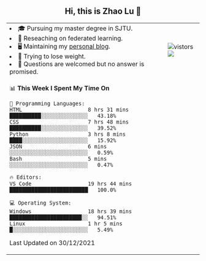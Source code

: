 <h2 align="center"> Hi, this is Zhao Lu 👋</h2>

<table style="overflow:hidden;">
    <tr> 
        <td>
            <li>🎓 Pursuing my master degree in SJTU.</li>
            <li>🌱 Reseaching on federated learning.</li>
            <li>🖥️ Maintaining my <a href="https://ifarewell.xyz">personal blog</a>.</li>
            <li>💪 Trying to lose weight.</li>
            <li>💬 Questions are welcomed but no answer is promised.</li> 
        </td>
        <td>
            <img src="https://visitor-badge.glitch.me/badge?page_id=ifarewell" alt="vistors" />
        <br>
          <img src="https://github-readme-stats.vercel.app/api?username=ifarewell&theme=graywhite&hide=prs,contribs&show_icons=true&hide_border=true&icon_color=CE1D2D&text_color=718096&bg_color=ffffff&hide_title=true" />
        </td>
    </tr>
    <tr>
        <td colspan="2">
            
<!--START_SECTION:waka-->
📊 **This Week I Spent My Time On** 

```text
💬 Programming Languages: 
HTML                     8 hrs 31 mins       ██████████░░░░░░░░░░░░░░░   43.18% 
CSS                      7 hrs 48 mins       ██████████░░░░░░░░░░░░░░░   39.52% 
Python                   3 hrs 8 mins        ████░░░░░░░░░░░░░░░░░░░░░   15.92% 
JSON                     6 mins              ░░░░░░░░░░░░░░░░░░░░░░░░░   0.59% 
Bash                     5 mins              ░░░░░░░░░░░░░░░░░░░░░░░░░   0.47%

🔥 Editors: 
VS Code                  19 hrs 44 mins      █████████████████████████   100.0%

💻 Operating System: 
Windows                  18 hrs 39 mins      ███████████████████████░░   94.51% 
Linux                    1 hr 5 mins         █░░░░░░░░░░░░░░░░░░░░░░░░   5.49%

```


 Last Updated on 30/12/2021
<!--END_SECTION:waka-->
            
</td></tr>
</table>

